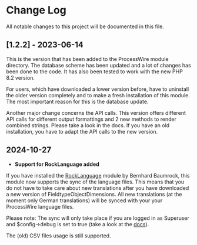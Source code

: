 # Change Log
All notable changes to this project will be documented in this file.

## [1.2.2] - 2023-06-14

This is the version that has been added to the ProcessWire module directory. The database scheme has been updated and a
lot of changes has been done to the code.
It has also been tested to work with the new PHP 8.2 version.

For users, which have downloaded a lower version before, have to uninstall the older version completely and to make a
fresh installation of this module. The most important reason for this is the database update.

Another major change concerns the API calls. This version offers different API calls for different output formattings
and 2 new methods to render combined strings. Please take a look in the docs. If you have an old installation, you have
to adapt the API calls to the new version.

## 2024-10-27

- **Support for RockLanguage added**

If you have installed the [RockLanguage](https://processwire.com/modules/rock-language/) module by Bernhard Baumrock, this module now supports the sync of the language files. This means that you do not have to take care about new translations after you have downloaded a new version of FieldtypeObjectDimensions. All new translations (at the moment only German translations) will be synced with your your ProcessWire language files. 

Please note: The sync will only take place if you are logged in as Superuser and $config->debug is set to true (take a look at the [docs](https://www.baumrock.com/en/processwire/modules/rocklanguage/docs/)).

The (old) CSV files usage is still supported.


